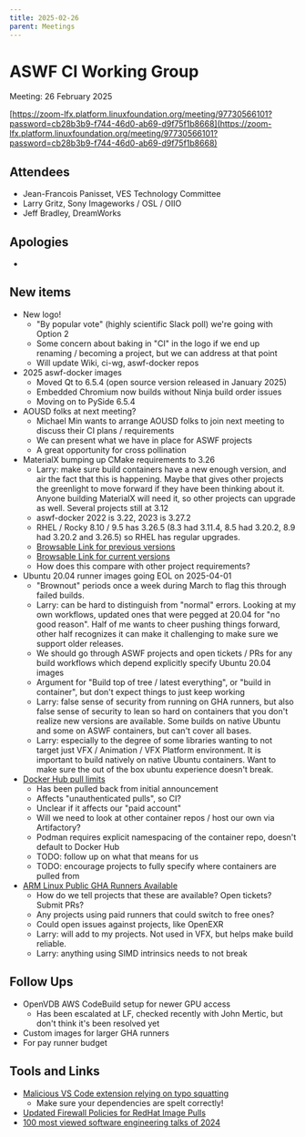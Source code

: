 ```yaml
---
title: 2025-02-26
parent: Meetings
---
```


# ASWF CI Working Group

Meeting:   26 February 2025

[https://zoom-lfx.platform.linuxfoundation.org/meeting/97730566101?password=cb28b3b9-f744-46d0-ab69-d9f75f1b8668](https://zoom-lfx.platform.linuxfoundation.org/meeting/97730566101?password=cb28b3b9-f744-46d0-ab69-d9f75f1b8668)

## Attendees

* Jean-Francois Panisset, VES Technology Committee
* Larry Gritz, Sony Imageworks / OSL / OIIO
* Jeff Bradley, DreamWorks

## Apologies

*

## New items

* New logo!
  * "By popular vote" (highly scientific Slack poll) we're going with Option 2
  * Some concern about baking in "CI" in the logo if we end up renaming / becoming a project, but we can address at that point
  * Will update Wiki, ci-wg, aswf-docker repos
* 2025 aswf-docker images
  * Moved Qt to 6.5.4 (open source version released in January 2025)
  * Embedded Chromium now builds without Ninja build order issues
  * Moving on to PySide 6.5.4
* AOUSD folks at next meeting?
  * Michael Min wants to arrange AOUSD folks to join next meeting to discuss their CI plans / requirements
  * We can present what we have in place for ASWF projects
  * A great opportunity for cross pollination
* MaterialX bumping up CMake requirements to 3.26
  * Larry: make sure build containers have a new enough version, and air the fact that this is happening. Maybe that gives other projects the greenlight to move forward if they have been thinking about it. Anyone building MaterialX will need it, so other projects can upgrade as well. Several projects still at 3.12
  * aswf-docker 2022 is 3.22, 2023 is 3.27.2
  * RHEL / Rocky 8.10 / 9.5 has 3.26.5 (8.3 had 3.11.4, 8.5 had 3.20.2, 8.9 had 3.20.2 and 3.26.5) so RHEL has regular upgrades.
  * [Browsable Link for previous versions](https://dl.rockylinux.org/vault/rocky/8.9/AppStream/x86_64/os/Packages/c/)
  * [Browsable Link for current versions](https://dl.rockylinux.org/pub/rocky/8.10/AppStream/x86_64/os/Packages/c/)
  * How does this compare with other project requirements?
* Ubuntu 20.04 runner images going EOL on 2025-04-01
  * "Brownout" periods once a week during March to flag this through failed builds.
  * Larry: can be hard to distinguish from "normal" errors. Looking at my own workflows, updated ones that were pegged at 20.04 for "no good reason". Half of me wants to cheer pushing things forward, other half recognizes it can make it challenging to make sure we support older releases.
  * We should go through ASWF projects and open tickets / PRs for any build workflows which depend explicitly specify Ubuntu 20.04 images
  * Argument for "Build top of tree / latest everything", or "build in container", but don't expect things to just keep working
  * Larry: false sense of security from running on GHA runners, but also false sense of security to lean so hard on containers that you don't realize new versions are available. Some builds on native Ubuntu and some on ASWF containers, but can't cover all bases.
  * Larry: especially to the degree of some libraries wanting to not target just VFX / Animation / VFX Platform environment. It is important to build natively on native Ubuntu containers. Want to make sure the out of the box ubuntu experience doesn't break.
* [Docker Hub pull limits](https://docs.docker.com/docker-hub/usage/)
  * Has been pulled back from initial announcement
  * Affects "unauthenticated pulls", so CI?
  * Unclear if it affects our "paid account"
  * Will we need to look at other container repos / host our own via Artifactory?
  * Podman requires explicit namespacing of the container repo, doesn't default to Docker Hub
  * TODO: follow up on what that means for us
  * TODO: encourage projects to fully specify where containers are pulled from
* [ARM Linux Public GHA Runners Available](https://docs.github.com/en/actions/using-github-hosted-runners/using-github-hosted-runners/about-github-hosted-runners#standard-github-hosted-runners-for-public-repositories)
  * How do we tell projects that these are available? Open tickets? Submit PRs?
  * Any projects using paid runners that could switch to free ones?
  * Could open issues against projects, like OpenEXR
  * Larry: will add to my projects. Not used in VFX, but helps make build reliable.
  * Larry: anything using SIMD intrinsics needs to not break

## Follow Ups

* OpenVDB AWS CodeBuild setup for newer GPU access
  * Has been escalated at LF, checked recently with John Mertic, but don't think it's been resolved yet
* Custom images for larger GHA runners
* For pay runner budget

## Tools and Links

* [Malicious VS Code extension relying on typo squatting](https://www.mend.io/blog/fake-vs-code-extension-on-npm-spreads-multi-stage-malware/)
  * Make sure your dependencies are spelt correctly!
* [Updated Firewall Policies for RedHat Image Pulls](https://access.redhat.com/articles/7084334)
* [100 most viewed software engineering talks of 2024](https://www.techtalksweekly.io/p/100-most-watched-software-engineering)
